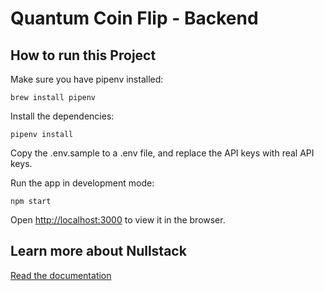# Quantum Coin Flip - Backend

## How to run this Project

Make sure you have pipenv installed:

`brew install pipenv`

Install the dependencies:

`pipenv install`

Copy the .env.sample to a .env file, and replace the API keys with real API keys.

Run the app in development mode:

`npm start`

Open [http://localhost:3000](http://localhost:3000) to view it in the browser.

## Learn more about Nullstack

[Read the documentation](https://nullstack.app/documentation)
